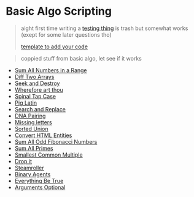 # Basic Algo Scripting

> aight first time writing a [testing thing](./test.js) is trash but somewhat works 
> (exept for some later questions tho)
> 
> [template to add your code](./template.js)

> coppied stuff from basic algo, let see if it works

- [Sum All Numbers in a Range](./range_sum.js)
- [Diff Two Arrays](./array_diff.js)
- [Seek and Destroy](./seekdestroy.js)
- [Wherefore art thou](./where_art.js)
- [Spinal Tap Case](./where_art.js)
- [Pig Latin](./pig_latin.js)
- [Search and Replace](./find_replace.js)
- [DNA Pairing](./dna_pairing.js)
- [Missing letters](./missing_letters.js)
- [Sorted Union](./sorted_union.js)
- [Convert HTML Entities](./html_entities.js)
- [Sum All Odd Fibonacci Numbers](./odd_fibb.js)
- [Sum All Primes](./prime_sum.js)
- [Smallest Common Multiple](./smallest_common.js)
- [Drop it](./drop_it.js)
- [Steamroller](./steamroller.js)
- [Binary Agents](./binary_agent.js)
- [Everything Be True](./every_true.js)
- [Arguments Optional](./arg_optional.js)
